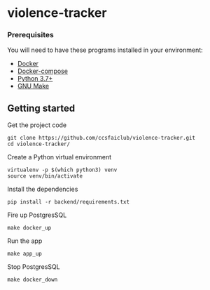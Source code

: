 # violence-tracker

### Prerequisites
You will need to have these programs installed in your environment:
 * [Docker](https://docs.docker.com/get-docker/)
 * [Docker-compose](https://docs.docker.com/compose/install/)
 * [Python 3.7+](https://www.python.org/downloads/)
 * [GNU Make](https://www.gnu.org/software/make/)

## Getting started 

Get the project code
```
git clone https://github.com/ccsfaiclub/violence-tracker.git
cd violence-tracker/
```

Create a Python virtual environment
```
virtualenv -p $(which python3) venv
source venv/bin/activate
```

Install the dependencies
```
pip install -r backend/requirements.txt
```

Fire up PostgresSQL
```
make docker_up
```

Run the app
```
make app_up
```

Stop PostgresSQL
```
make docker_down
```


